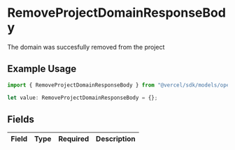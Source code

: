 # RemoveProjectDomainResponseBody

The domain was succesfully removed from the project

## Example Usage

```typescript
import { RemoveProjectDomainResponseBody } from "@vercel/sdk/models/operations/removeprojectdomain.js";

let value: RemoveProjectDomainResponseBody = {};
```

## Fields

| Field       | Type        | Required    | Description |
| ----------- | ----------- | ----------- | ----------- |